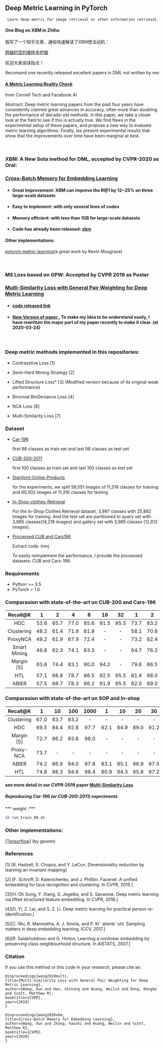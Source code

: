 ## Deep Metric Learning in PyTorch

     Learn deep metric for image retrieval or other information retrieval. 


#### One Blog on XBM in Zhihu

我写了一个知乎文章，通俗快速解读了XBM想法动机：

[跨越时空的难样本挖掘](https://zhuanlan.zhihu.com/p/136522363) 

欢迎大家阅读指点！



Recomand one recently released excellent papers in DML not written by me:

#### [A Metric Learning Reality Check](https://arxiv.org/pdf/2003.08505.pdf)

from Cornell Tech and Facebook AI

Abstract: Deep metric learning papers from the past four years have consistently claimed great advances in accuracy, often more than doubling the performance of decade-old methods. In this paper, we take a closer look at the field to see if this is actually true. We find flaws in the experimental setup of these papers, and propose a new way to evaluate metric learning algorithms. Finally, we present experimental results that show that the improvements over time have been marginal at best.
   
  　　
   
### XBM: A New Sota method for DML, accepted by CVPR-2020 as Oral:

### [Cross-Batch Memory for Embedding Learning](https://arxiv.org/pdf/1912.06798.pdf) 

  - #### Great Improvement: XBM can improve the R@1 by 12~25% on three large-scale datasets

  - #### Easy to implement: with only several lines of codes

  - #### Memory efficient: with less than 1GB for large-scale datasets
 
  - #### Code has already been released: [xbm](https://github.com/MalongTech/research-ms-loss/blob/master/ret_benchmark/modeling/xbm.py)
  
#### Other implementations:
[pytorch-metric-learning](https://kevinmusgrave.github.io/pytorch-metric-learning/losses/#crossbatchmemory)(a great work by Kevin Musgrave)
 
　　
　　

### MS Loss based on GPW: Accepted by CVPR 2019 as Poster 
### [Multi-Similarity Loss with General Pair Weighting for Deep Metric Learning](https://arxiv.org/pdf/1904.06627.pdf) 
  - #### [code released link](https://github.com/MalongTech/research-ms-loss)
  - #### [New Version of paper ](https://arxiv.org/pdf/1904.06627.pdf), To make my idea to be understand easily, I have rewritten the major part of my paper recently to make it clear. (at 2020-03-24)
  

 
 　
### Deep metric methods implemented in this repositories:

- Contrasstive Loss [1]

- Semi-Hard Mining Strategy [2] 

- Lifted Structure Loss* [3] (Modified version because of its original weak performance) 

- Binomial BinDeviance Loss [4]

- NCA Loss [6]

- Multi-Similarity Loss [7]

### Dataset
- [Car-196](http://ai.stanford.edu/~jkrause/cars/car_devkit.tgz)

   first 98 classes as train set and last 98 classes as test set

- [CUB-200-2011](http://www.vision.caltech.edu/visipedia-data/CUB-200/images.tgz)

  first 100 classes as train set and last 100 classes as test set

- [Stanford-Online-Products](ftp://cs.stanford.edu/cs/cvgl/Stanford_Online_Products.zip)
  
  for the experiments, we split 59,551 images of 11,318 classes for training and 60,502 images of 11,316 classes for testing

- [In-Shop-clothes-Retrieval](ftp://cs.stanford.edu/cs/cvgl/Stanford_Online_Products.zip)
  
    For the In-Shop Clothes Retrieval dataset, 3,997 classes with 25,882 images for training.
    And the test set are partitioned to query set with 3,985 classes(14,218 images) and gallery set with 3,985 classes (12,612 images).

- [Processed CUB and Cars196](https://pan.baidu.com/s/1LPHi72JPupkvUy_1OIn6yA)
  
    Extract code: inmj
   
    To easily reimplement the performance, I provide the processed datasets: CUB and Cars-196. 


### Requirements
* Python >= 3.5
* PyTorch = 1.0
 
### Comparasion with state-of-the-art on CUB-200 and Cars-196

|Recall@K | 1 | 2 | 4 | 8 | 16 | 32 | 1 | 2 | 4 | 8 | 16 | 32|
 |:-:|:-:|:-:|:-:|:-:|:-:|:-:|:-:|:-:|:-:|:-:|:-:|:-:|
|HDC | 53.6 | 65.7 | 77.0 | 85.6 | 91.5 | 95.5 | 73.7 | 83.2 | 89.5 | 93.8 | 96.7 | 98.4|
|Clustering | 48.2 | 61.4 | 71.8 | 81.9 | - | - | 58.1 | 70.6 | 80.3 | 87.8 | - | -|
|ProxyNCA | 49.2 | 61.9 | 67.9 | 72.4 | - | - | 73.2 | 82.4 | 86.4 | 87.8 | - | -|
|Smart Mining | 49.8 | 62.3 | 74.1 | 83.3 | - | - | 64.7 | 76.2 | 84.2 | 90.2 | - | -|
|Margin [5] | 63.6| 74.4| 83.1| 90.0| 94.2 | - | 79.6| 86.5| 91.9| 95.1| 97.3 | - |
|HTL | 57.1| 68.8| 78.7| 86.5| 92.5| 95.5 | 81.4| 88.0| 92.7| 95.7| 97.4| 99.0 |
|ABIER |57.5 |68.7 |78.3 |86.2 |91.9 |95.5 |82.0 |89.0 |93.2 |96.1 |97.8 |98.7|


###  Comparasion with state-of-the-art on SOP and In-shop 

|Recall@K | 1 | 10 | 100 | 1000 | 1 | 10 | 20 | 30 | 40 | 50|
 |:-:|:-:|:-:|:-:|:-:|:-:|:-:|:-:|:-:|:-:|:-:|
|Clustering | 67.0 | 83.7 | 93.2 | - | -| -| -| -| - | -|
|HDC | 69.5 | 84.4 | 92.8 | 97.7 | 62.1 | 84.9 | 89.0 | 91.2 | 92.3 | 93.1|
|Margin [5] | 72.7 | 86.2 | 93.8 | 98.0 | -| -| - | -| -| -|
|Proxy-NCA | 73.7 | - | - | - | -| -| - | - | -| -|
|ABIER | 74.2 | 86.9 | 94.0 | 97.8 | 83.1 | 95.1 | 96.9 | 97.5 | 97.8 | 98.0|
|HTL | 74.8| 88.3| 94.8| 98.4 | 80.9| 94.3| 95.8| 97.2| 97.4| 97.8 ||

#### see more detail in our CVPR-2019 paper [Multi-Similarity Loss](https://arxiv.org/pdf/1904.06627.pdf)

##### Reproducing Car-196 (or CUB-200-2011) experiments 
*** weight :***

```bash
sh run_train_00.sh
```
### Other implementations:
<p><a href="https://github.com/geonm/tf_ms_loss"> [Tensorflow]</a> (by geonm)

### References

[1] [R. Hadsell, S. Chopra, and Y. LeCun. Dimensionality reduction
by learning an invariant mapping]

[2] [F. Schroff, D. Kalenichenko, and J. Philbin. Facenet: A unified
embedding for face recognition and clustering. In CVPR,
2015.] 

[3][H. Oh Song, Y. Xiang, S. Jegelka, and S. Savarese. Deep
metric learning via lifted structured feature embedding. In
CVPR, 2016.]

[4][D. Yi, Z. Lei, and S. Z. Li. Deep metric learning for practical
person re-identification.]

[5][C. Wu, R. Manmatha, A. J. Smola, and P. Kr¨ahenb¨uhl. Sampling
matters in deep embedding learning. ICCV, 2017.]

[6][R. Salakhutdinov and G. Hinton. Learning a nonlinear embedding
by preserving class neighbourhood structure. In
AISTATS, 2007.]


### Citation

If you use this method or this code in your research, please cite as:

    @inproceedings{wang2019multi,
    title={Multi-Similarity Loss with General Pair Weighting for Deep Metric Learning},
    author={Wang, Xun and Han, Xintong and Huang, Weilin and Dong, Dengke and Scott, Matthew R},
    booktitle={CVPR},
    year={2019}
    }
    
    @inproceedings{wang2020xbm,
    title={Cross-Batch Memory for Embedding Learning},
    author={Wang, Xun and Zhang, haozhi and Huang, Weilin and Scott, Matthew R},
    booktitle={CVPR},
    year={2020}
    }
